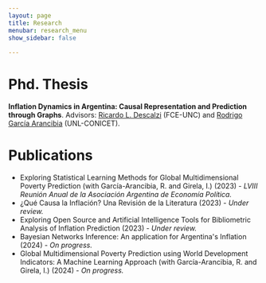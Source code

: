 ```yaml
---
layout: page
title: Research
menubar: research_menu
show_sidebar: false
 
---
```


# Phd. Thesis
__Inflation Dynamics in Argentina: Causal Representation and Prediction through Graphs__. Advisors: [Ricardo L. Descalzi](https://www.eco.unc.edu.ar/ief/?view=article&id=12466:descalzi-ricardo-luis&catid=187) (FCE-UNC) and [Rodrigo García Arancibia](https://sites.google.com/site/rgarciaarancibia/home?authuser=0) (UNL-CONICET).  



# Publications

* Exploring Statistical Learning Methods for Global Multidimensional Poverty Prediction (with García-Arancibia, R. and Girela, I.) (2023) - *LVIII Reunión Anual de la Asociación Argentina de Economía Política.*
* ¿Qué Causa la Inflación? Una Revisión de la Literatura (2023) - *Under review.*
* Exploring Open Source and Artificial Intelligence Tools for Bibliometric Analysis of Inflation Prediction (2023) - *Under review.*
* Bayesian Networks Inference:  An application for Argentina's Inflation (2024) - *On progress.*
* Global Multidimensional Poverty Prediction using World Development Indicators: A Machine Learning Approach (with García-Arancibia, R. and Girela, I.) (2024) - *On progress.* 







